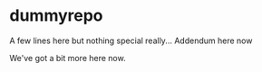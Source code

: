 # dummyrepo

A few lines here but nothing special really...
Addendum here now

We've got a bit more here now.
